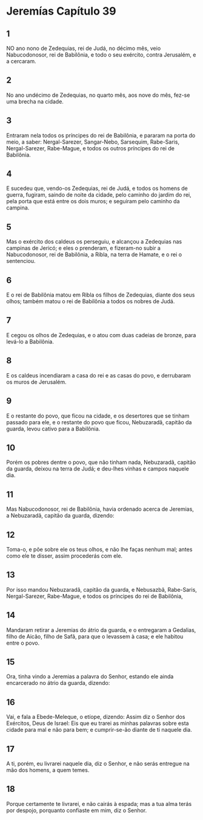 # Jeremías Capítulo 39

## 1
NO ano nono de Zedequias, rei de Judá, no décimo mês, veio Nabucodonosor, rei de Babilônia, e todo o seu exército, contra Jerusalém, e a cercaram.

## 2
No ano undécimo de Zedequias, no quarto mês, aos nove do mês, fez-se uma brecha na cidade.

## 3
Entraram nela todos os príncipes do rei de Babilônia, e pararam na porta do meio, a saber: Nergal-Sarezer, Sangar-Nebo, Sarsequim, Rabe-Saris, Nergal-Sarezer, Rabe-Mague, e todos os outros príncipes do rei de Babilônia.

## 4
E sucedeu que, vendo-os Zedequias, rei de Judá, e todos os homens de guerra, fugiram, saindo de noite da cidade, pelo caminho do jardim do rei, pela porta que está entre os dois muros; e seguiram pelo caminho da campina.

## 5
Mas o exército dos caldeus os perseguiu, e alcançou a Zedequias nas campinas de Jericó; e eles o prenderam, e fizeram-no subir a Nabucodonosor, rei de Babilônia, a Ribla, na terra de Hamate, e o rei o sentenciou.

## 6
E o rei de Babilônia matou em Ribla os filhos de Zedequias, diante dos seus olhos; também matou o rei de Babilônia a todos os nobres de Judá.

## 7
E cegou os olhos de Zedequias, e o atou com duas cadeias de bronze, para levá-lo a Babilônia.

## 8
E os caldeus incendiaram a casa do rei e as casas do povo, e derrubaram os muros de Jerusalém.

## 9
E o restante do povo, que ficou na cidade, e os desertores que se tinham passado para ele, e o restante do povo que ficou, Nebuzaradã, capitão da guarda, levou cativo para a Babilônia.

## 10
Porém os pobres dentre o povo, que não tinham nada, Nebuzaradã, capitão da guarda, deixou na terra de Judá; e deu-lhes vinhas e campos naquele dia.

## 11
Mas Nabucodonosor, rei de Babilônia, havia ordenado acerca de Jeremias, a Nebuzaradã, capitão da guarda, dizendo:

## 12
Toma-o, e põe sobre ele os teus olhos, e não lhe faças nenhum mal; antes como ele te disser, assim procederás com ele.

## 13
Por isso mandou Nebuzaradã, capitão da guarda, e Nebusazbã, Rabe-Saris, Nergal-Sarezer, Rabe-Mague, e todos os príncipes do rei de Babilônia,

## 14
Mandaram retirar a Jeremias do átrio da guarda, e o entregaram a Gedalias, filho de Aicão, filho de Safã, para que o levassem à casa; e ele habitou entre o povo.

## 15
Ora, tinha vindo a Jeremias a palavra do Senhor, estando ele ainda encarcerado no átrio da guarda, dizendo:

## 16
Vai, e fala a Ebede-Meleque, o etíope, dizendo: Assim diz o Senhor dos Exércitos, Deus de Israel: Eis que eu trarei as minhas palavras sobre esta cidade para mal e não para bem; e cumprir-se-ão diante de ti naquele dia.

## 17
A ti, porém, eu livrarei naquele dia, diz o Senhor, e não serás entregue na mão dos homens, a quem temes.

## 18
Porque certamente te livrarei, e não cairás à espada; mas a tua alma terás por despojo, porquanto confiaste em mim, diz o Senhor.

